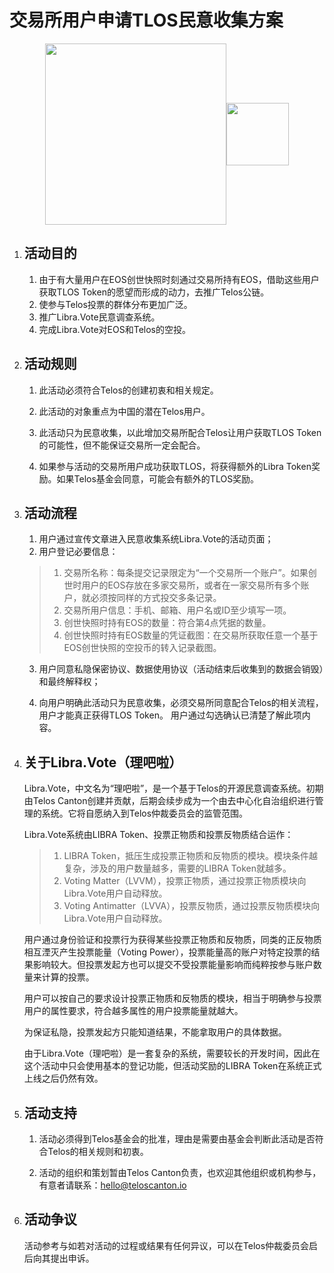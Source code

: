 # 交易所用户申请TLOS民意收集方案

<div align="center"><img align="center" src="https://raw.githubusercontent.com/Telos-Canton/telos-docs/master/images/Telos_MarketingSite_TelosLogo_500px.7fa80b93.png"  width="290" heigh="100"><img align="center" src="https://raw.githubusercontent.com/Telos-Canton/telos-docs/master/images/telos-canton-logo-slogan-200X200.png" width="100" heigh="100"></div>

1. ## 活动目的
    
    1. 由于有大量用户在EOS创世快照时刻通过交易所持有EOS，借助这些用户获取TLOS Token的愿望而形成的动力，去推广Telos公链。
    2. 使参与Telos投票的群体分布更加广泛。
    3. 推广Libra.Vote民意调查系统。
    4. 完成Libra.Vote对EOS和Telos的空投。
2. ## 活动规则
    
    1. 此活动必须符合Telos的创建初衷和相关规定。
    
    2. 此活动的对象重点为中国的潜在Telos用户。
    
    3. 此活动只为民意收集，以此增加交易所配合Telos让用户获取TLOS Token的可能性，但不能保证交易所一定会配合。
    
    4. 如果参与活动的交易所用户成功获取TLOS，将获得额外的Libra Token奖励。如果Telos基金会同意，可能会有额外的TLOS奖励。

3. ## 活动流程
    
    1. 用户通过宣传文章进入民意收集系统Libra.Vote的活动页面；
    2. 用户登记必要信息：
    
    > 1. 交易所名称：每条提交记录限定为“一个交易所一个账户”。如果创世时用户的EOS存放在多家交易所，或者在一家交易所有多个账户，就必须按同样的方式投交多条记录。
    > 2. 交易所用户信息：手机、邮箱、用户名或ID至少填写一项。
    > 3. 创世快照时持有EOS的数量：符合第4点凭据的数量。
    > 4. 创世快照时持有EOS数量的凭证截图：在交易所获取任意一个基于EOS创世快照的空投币的转入记录截图。
    
    3. 用户同意私隐保密协议、数据使用协议（活动结束后收集到的数据会销毁）和最终解释权；
    
    4. 向用户明确此活动只为民意收集，必须交易所同意配合Telos的相关流程，用户才能真正获得TLOS Token。 用户通过勾选确认已清楚了解此项内容。

4. ## 关于Libra.Vote（理吧啦）
    
    Libra.Vote，中文名为“理吧啦”，是一个基于Telos的开源民意调查系统。初期由Telos Canton创建并贡献，后期会续步成为一个由去中心化自治组织进行管理的系统。它将自愿纳入到Telos仲裁委员会的监管范围。
    
    Libra.Vote系统由LIBRA Token、投票正物质和投票反物质结合运作：
    
    > 1. LIBRA Token，抵压生成投票正物质和反物质的模块。模块条件越复杂，涉及的用户数量越多，需要的LIBRA Token就越多。
    > 2. Voting Matter（LVVM），投票正物质，通过投票正物质模块向Libra.Vote用户自动释放。
    > 3. Voting Antimatter（LVVA），投票反物质，通过投票反物质模块向Libra.Vote用户自动释放。
    
    用户通过身份验证和投票行为获得某些投票正物质和反物质，同类的正反物质相互湮灭产生投票能量（Voting Power），投票能量高的账户对特定投票的结果影响较大。但投票发起方也可以提交不受投票能量影响而纯粹按参与账户数量来计算的投票。
    
    用户可以按自己的要求设计投票正物质和反物质的模块，相当于明确参与投票用户的属性要求，符合越多属性的用户投票能量就越大。
    
    为保证私隐，投票发起方只能知道结果，不能拿取用户的具体数据。
    
    由于Libra.Vote（理吧啦）是一套复杂的系统，需要较长的开发时间，因此在这个活动中只会使用基本的登记功能，但活动奖励的LIBRA Token在系统正式上线之后仍然有效。

5. ## 活动支持
    
    1. 活动必须得到Telos基金会的批准，理由是需要由基金会判断此活动是否符合Telos的相关规则和初衷。
    
    2. 活动的组织和策划暂由Telos Canton负责，也欢迎其他组织或机构参与，有意者请联系：hello@teloscanton.io

6. ## 活动争议
    
    活动参考与如若对活动的过程或结果有任何异议，可以在Telos仲裁委员会启后向其提出申诉。